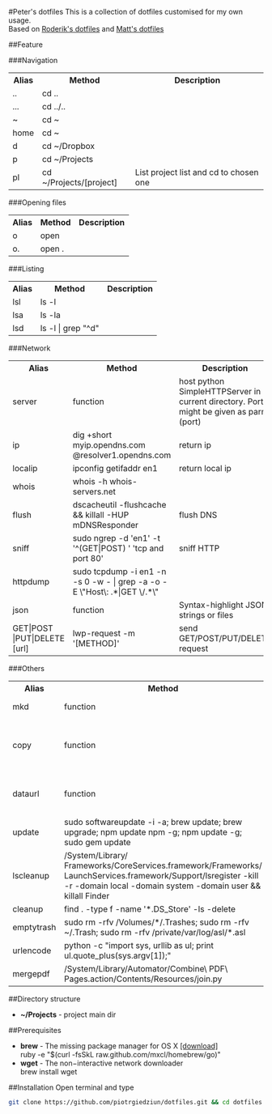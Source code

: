 #Peter's dotfiles
This is a collection of dotfiles customised for my own usage.<br>
Based on [Roderik's dotfiles](https://github.com/roderik/dotfiles) and [Matt's dotfiles](https://github.com/mattbanks/dotfiles)

##Feature

###Navigation
<table width="100%">
  <tr>
    <th>Alias</th><th>Method</th><th>Description</th>
  </tr><tr>
		<td> ..</td><td>cd ..</td><td> </td>
	 </tr><tr>
		<td> ...</td><td>cd ../..</td><td> </td>
	 </tr><tr>
		<td> ~</td><td>cd ~</td><td> </td>
	 </tr><tr>
		<td> home</td><td>cd ~</td><td> </td>
	 </tr><tr>
		<td> d</td><td>cd ~/Dropbox</td><td> </td>
	 </tr><tr>
		<td> p</td><td>cd ~/Projects</td><td> </td>
	 </tr><tr>
		<td> pl</td><td>cd ~/Projects/[project]</td><td>List project list and cd to chosen one</td>
	 </tr>
</table>
###Opening files
<table width="100%">
  <tr>
   <th>Alias</th><th>Method</th><th>Description</th>
  </tr>
	 <tr>
		<td> o</td><td>open</td><td> </td>
	 </tr><tr>
		<td> o.</td><td>open .</td><td> </td>
	 </tr>
</table>
###Listing
<table width="100%">
  <tr>
    <th>Alias</th><th>Method</th><th>Description</th>
  </tr>
	 <tr>
		<td> lsl</td><td>ls -l</td><td> </td>
	 </tr><tr>
		<td> lsa</td><td>ls -la</td><td> </td>
	 </tr><tr>
		<td> lsd</td><td>ls -l | grep "^d"</td><td> </td>
	 </tr>
</table>
###Network
<table width="100%">
  <tr>
   <th>Alias</th><th>Method</th><th>Description</th>
  </tr>
	<tr>
		<td> server</td><td>function</td><td>host python SimpleHTTPServer in current directory. Port might be given as parm (port)</td>
	 </tr><tr>
		<td> ip</td><td>dig +short myip.opendns.com @resolver1.opendns.com</td><td>return ip </td>
	 </tr><tr>
		<td> localip</td><td>ipconfig getifaddr en1</td><td> return local ip</td>
	 </tr><tr>
		<td> whois</td><td>whois -h whois-servers.net</td><td> </td>
	 </tr><tr>
		<td> flush</td><td>dscacheutil -flushcache && killall -HUP mDNSResponder</td><td>flush DNS </td>
	 </tr><tr>
		<td> sniff</td><td>sudo ngrep -d 'en1' -t '^(GET|POST) ' 'tcp and port 80'</td><td>sniff HTTP </td>
	 </tr><tr>
		<td> httpdump</td><td>sudo tcpdump -i en1 -n -s 0 -w - | grep -a -o -E \"Host\: .*|GET \/.*\"</td><td> </td>
	 </tr>
	 <tr>
		<td> json</td><td>function</td><td>Syntax-highlight JSON strings or files</td>
	 </tr><tr>
		<td> GET|POST |PUT|DELETE [url]</td><td>lwp-request -m '[METHOD]'</td><td> send GET/POST/PUT/DELETE request</td>
	 </tr>
</table>
###Others
<table width="100%">
  <tr>
    <th>Alias</th><th>Method</th><th>Description</th>
  </tr><tr>
		<td> mkd</td><td>function</td><td>make dir and cd to it</td>
	 </tr><tr>
<tr>
		<td> copy</td><td>function</td><td>copy content to clipboard (copy cat file.txt)</td>
	 </tr><tr>
		<td> dataurl</td><td>function</td><td>return base64 of given object</td>
	 </tr>
	  <tr>
		<td> update</td><td>sudo softwareupdate -i -a; brew update; brew upgrade; npm update npm -g; npm update -g; sudo gem update</td><td>global update </td>
	 </tr><tr>
		<td> lscleanup</td><td>/System/Library/ Frameworks/CoreServices.framework/Frameworks/ LaunchServices.framework/Support/lsregister -kill -r -domain local -domain system -domain user && killall Finder</td><td> </td>
	 </tr><tr>
		<td> cleanup</td><td>find . -type f -name '*.DS_Store' -ls -delete</td><td>clean up dir </td>
	 </tr><tr>
		<td> emptytrash</td><td>sudo rm -rfv /Volumes/*/.Trashes; sudo rm -rfv ~/.Trash; sudo rm -rfv /private/var/log/asl/*.asl</td><td> </td>
	 </tr><tr>
		<td> urlencode</td><td>python -c "import sys, urllib as ul; print ul.quote_plus(sys.argv[1]);"</td><td> </td>
	 </tr><tr>
		<td> mergepdf</td><td>/System/Library/Automator/Combine\ PDF\ Pages.action/Contents/Resources/join.py</td><td> merge PDF files</td>
	 </tr>
</table>

##Directory structure
* **~/Projects** - project main dir

##Prerequisites
* **brew** - The missing package manager for OS X [[download]](http://mxcl.github.com/homebrew/)<br>
ruby -e "$(curl -fsSkL raw.github.com/mxcl/homebrew/go)"
* **wget** - The non−interactive network downloader<br>
brew install wget

##Installation
Open terminal and type
```bash
git clone https://github.com/piotrgiedziun/dotfiles.git && cd dotfiles && ./install.py
```
